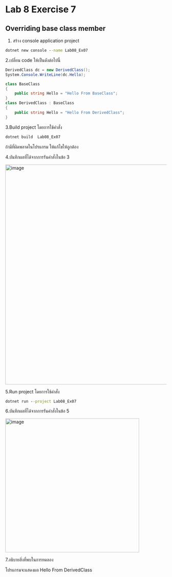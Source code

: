 # Lab 8 Exercise 7

## Overriding base class member

1. สร้าง console application project

```cmd
dotnet new console --name Lab08_Ex07
```

2.เปลี่ยน code ให้เป็นดังต่อไปนี้

```cs
DerivedClass dc = new DerivedClass();
System.Console.WriteLine(dc.Hello);

class BaseClass
{
    public string Hello = "Hello From BaseClass";
}
class DerivedClass : BaseClass
{
    public string Hello = "Hello From DerivedClass";
}
```

3.Build project โดยการใช้คำสั่ง

```cmd
dotnet build  Lab08_Ex07
```

ถ้ามีที่ผิดพลาดในโปรแกรม ให้แก้ไขให้ถูกต้อง

4.บันทึกผลที่ได้จากการรันคำสั่งในข้อ 3

<img width="686" alt="image" src="https://github.com/chatladawongkanyon/03376836-OOP-2566-Lab-08/assets/144195963/457bd0b6-ab58-4704-898c-d6ff38aaefa4">

5.Run project โดยการใช้คำสั่ง

```cmd
dotnet run --project Lab08_Ex07
```

6.บันทึกผลที่ได้จากการรันคำสั่งในข้อ 5

<img width="418" alt="image" src="https://github.com/chatladawongkanyon/03376836-OOP-2566-Lab-08/assets/144195963/54a3a041-5431-4113-972f-e4fe1b068864">

7.อธิบายสิ่งที่พบในการทดลอง

โปรแกรมจะแสดงผล Hello From DerivedClass
